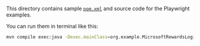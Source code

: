 This directory contains sample [`pom.xml`](./pom.xml) and source code for the Playwright examples.

You can run them in terminal like this:

```sh
mvn compile exec:java -Dexec.mainClass=org.example.MicrosoftRewardsLogin
```
